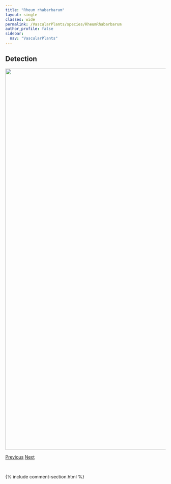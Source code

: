 ```yaml
---
title: "Rheum rhabarbarum"
layout: single
classes: wide
permalink: /VascularPlants/species/RheumRhabarbarum
author_profile: false
sidebar:
  nav: "VascularPlants"
---
```


<h2>Detection</h2>

<a href="https://drive.google.com/uc?export=view&id=1rKiFUGHBjUO2lcQVGWE0vunRyLxpSfd9">
<img src="https://drive.google.com/uc?export=view&id=1rKiFUGHBjUO2lcQVGWE0vunRyLxpSfd9" height = "1200" width = "800">
</a>


<a href="/DevelopmentWebsite/VascularPlants/species/RatibidaColumnifera" class="pagination--pager" title="Ratibida columnifera">Previous</a> <a href="/DevelopmentWebsite/VascularPlants/species/RhinanthusMinor" class="pagination--pager" title="Rhinanthus minor">Next</a>

<p>&nbsp;</p>

{% include comment-section.html %}
